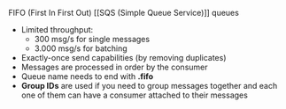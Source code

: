 FIFO (First In First Out) [[SQS (Simple Queue Service)]] queues 
- Limited throughput: 
	- 300 msg/s for single messages
	- 3.000 msg/s for batching
- Exactly-once send capabilities (by removing duplicates)
- Messages are processed in order by the consumer
- Queue name needs to end with __.fifo__
- __Group IDs__ are used if you need to group messages together and each one of them can have a consumer attached to their messages
